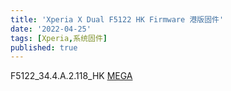 ```yaml
---
title: 'Xperia X Dual F5122 HK Firmware 港版固件'
date: '2022-04-25'
tags: [Xperia,系统固件]
published: true
---
```

F5122_34.4.A.2.118_HK
[MEGA](https://mega.nz/file/7ElFCRDb#jfRLdXygdV4LoEwQ4ioT7yn8oR3UYqa-pAHx6_2yh6k)
